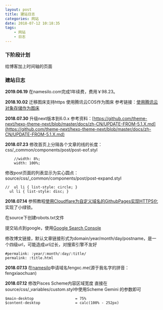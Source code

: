 ```yaml
---
layout: post
title: 建站日志
categories: 网站
date: 2018-07-12 10:18:35
tags:
    - 网站
    - 日志
---
```


### 下阶段计划
给博客加上时间轴的页面

<!-- more -->

### 建站日志
**2019.06.19**
在namesilo.com完成1年续费，费用￥98.23。

**2018.10.02**
迁移图床支持https
使用腾讯云COS作为图床
参考链接：[使用腾讯云对象存储作为图床](https://cooguyan.github.io/2018/04/20/%E4%BD%BF%E7%94%A8%E8%85%BE%E8%AE%AF%E4%BA%91%E5%AF%B9%E8%B1%A1%E5%AD%98%E5%82%A8%E4%BD%9C%E4%B8%BA%E5%9B%BE%E5%BA%8A/)

**2018.07.30**
升级next版本到6.0.x
参考资料：[https://github.com/theme-next/hexo-theme-next/blob/master/docs/zh-CN/UPDATE-FROM-5.1.X.md](https://github.com/theme-next/hexo-theme-next/blob/master/docs/zh-CN/UPDATE-FROM-5.1.X.md)

**2018.07.23**
修改首页上分隔各个文章的线的长度：css/_common/components/post/post-eof.styl
```shell
    //width: 8%;
    width: 100%;
```
修改post页面的列表显示为实心圆点：source/css/_common/components/post/post-expand.styl
```shell
//  ul li { list-style: circle; }
  ul li { list-style: disc; }
```

**2018.07.14**
参照教程[使用Cloudflare为自定义域名的GithubPages实现HTTPS化](https://steffan.cn/2017/03/22/use-cloudflare-to-implement-HTTPS-for-GithubPages-with-custom-domain-names/)
实现了小绿锁。

在source下创建robots.txt文件

提交站点到google，使用[Google Search Console](https://www.google.com/webmasters/)

修改博文链接，默认文章链接形式为domain/year/month/day/postname，是一个四级url，可能造成url过长，对搜索引擎不友好
```shell
#permalink: :year/:month/:day/:title/
permalink: :title.html
```

**2018.07.13**
在[namesilo](https://www.namesilo.com/)申请域名fengxc.me(源于我名字的拼音：fengxiaochuan)

**2018.07.12**
修改Pisces Scheme内容区域宽度
直接在source/css/_variables/custom.styl中使用Scheme Gemini 的参数即可
```shell
$main-desktop                   = 75%
$content-desktop                = calc(100% - 252px)
```
